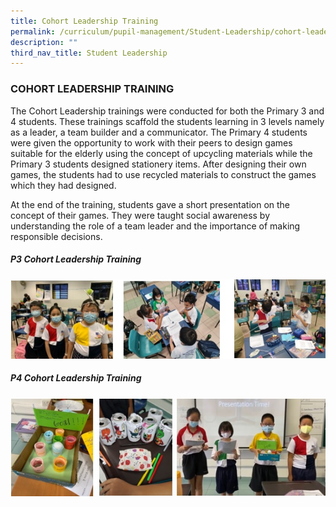 ```yaml
---
title: Cohort Leadership Training
permalink: /curriculum/pupil-management/Student-Leadership/cohort-leadership-training/
description: ""
third_nav_title: Student Leadership
---
```

### COHORT LEADERSHIP TRAINING

The Cohort Leadership trainings were conducted for both the Primary 3 and 4 students. These trainings scaffold the students learning in 3 levels namely as a leader, a team builder and a communicator. The Primary 4 students were given the opportunity to work with their peers to design games suitable for the elderly using the concept of upcycling materials while the Primary 3 students designed stationery items. After designing their own games, the students had to use recycled materials to construct the games which they had designed.

At the end of the training, students gave a short presentation on the concept of their games. They were taught social awareness by understanding the role of a team leader and the importance of making responsible decisions.

  
##### P3 Cohort Leadership Training

![p3 cohort.jpg](/images/p3%20cohort.jpg)
  

##### P4 Cohort Leadership Training

![p4 cohort.jpg](/images/p4%20cohort.jpg)